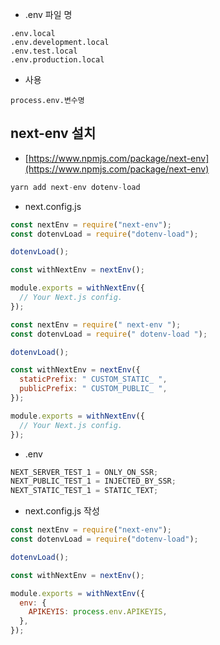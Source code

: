 - .env 파일 명

```
.env.local
.env.development.local
.env.test.local
.env.production.local
```

- 사용

`process.env.변수명`

## next-env 설치

- [https://www.npmjs.com/package/next-env](https://www.npmjs.com/package/next-env)

```jsx
yarn add next-env dotenv-load
```

- next.config.js

```jsx
const nextEnv = require("next-env");
const dotenvLoad = require("dotenv-load");

dotenvLoad();

const withNextEnv = nextEnv();

module.exports = withNextEnv({
  // Your Next.js config.
});
```

```jsx
const nextEnv = require(" next-env ");
const dotenvLoad = require(" dotenv-load ");

dotenvLoad();

const withNextEnv = nextEnv({
  staticPrefix: " CUSTOM_STATIC_ ",
  publicPrefix: " CUSTOM_PUBLIC_ ",
});

module.exports = withNextEnv({
  // Your Next.js config.
});
```

- .env

```jsx
NEXT_SERVER_TEST_1 = ONLY_ON_SSR;
NEXT_PUBLIC_TEST_1 = INJECTED_BY_SSR;
NEXT_STATIC_TEST_1 = STATIC_TEXT;
```

- next.config.js 작성

```jsx
const nextEnv = require("next-env");
const dotenvLoad = require("dotenv-load");

dotenvLoad();

const withNextEnv = nextEnv();

module.exports = withNextEnv({
  env: {
    APIKEYIS: process.env.APIKEYIS,
  },
});
```

